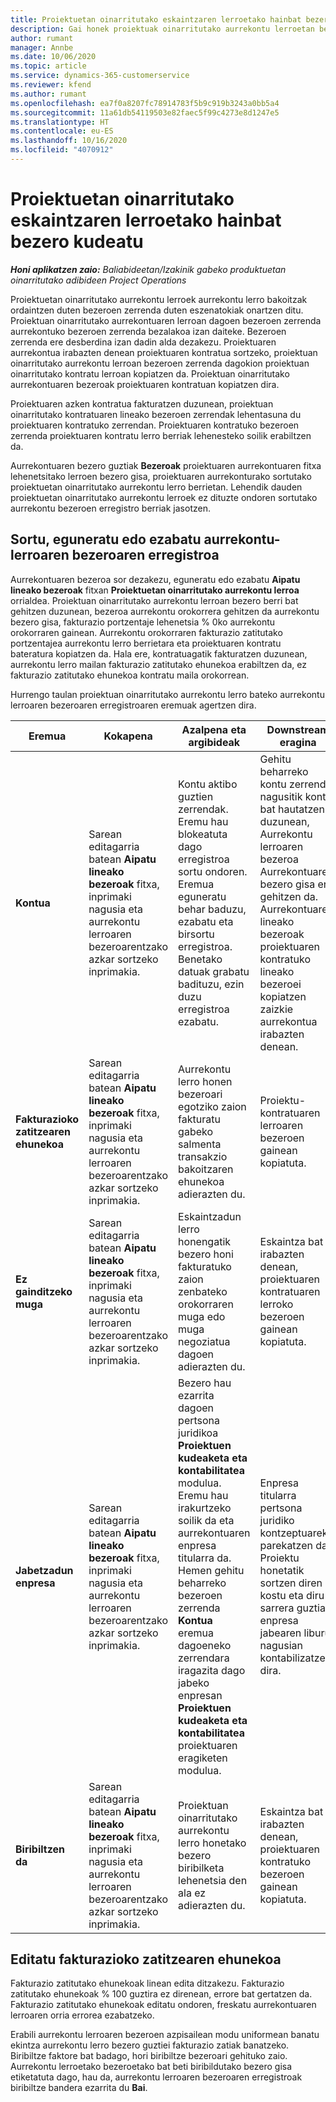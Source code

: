 ```yaml
---
title: Proiektuetan oinarritutako eskaintzaren lerroetako hainbat bezero kudeatu
description: Gai honek proiektuak oinarritutako aurrekontu lerroetan bezero anitz kudeatzeko moduari buruzko informazioa eskaintzen du.
author: rumant
manager: Annbe
ms.date: 10/06/2020
ms.topic: article
ms.service: dynamics-365-customerservice
ms.reviewer: kfend
ms.author: rumant
ms.openlocfilehash: ea7f0a8207fc78914783f5b9c919b3243a0bb5a4
ms.sourcegitcommit: 11a61db54119503e82faec5f99c4273e8d1247e5
ms.translationtype: HT
ms.contentlocale: eu-ES
ms.lasthandoff: 10/16/2020
ms.locfileid: "4070912"
---
```

# <a name="manage-multiple-customers-on-project-based-quote-lines"></a>Proiektuetan oinarritutako eskaintzaren lerroetako hainbat bezero kudeatu

_**Honi aplikatzen zaio:** Baliabideetan/Izakinik gabeko produktuetan oinarritutako adibideen Project Operations_

Proiektuetan oinarritutako aurrekontu lerroek aurrekontu lerro bakoitzak ordaintzen duten bezeroen zerrenda duten eszenatokiak onartzen ditu. Proiektuan oinarritutako aurrekontuaren lerroan dagoen bezeroen zerrenda aurrekontuko bezeroen zerrenda bezalakoa izan daiteke. Bezeroen zerrenda ere desberdina izan dadin alda dezakezu. Proiektuaren aurrekontua irabazten denean proiektuaren kontratua sortzeko, proiektuan oinarritutako aurrekontu lerroan bezeroen zerrenda dagokion proiektuan oinarritutako kontratu lerroan kopiatzen da. Proiektuan oinarritutako aurrekontuaren bezeroak proiektuaren kontratuan kopiatzen dira.

Proiektuaren azken kontratua fakturatzen duzunean, proiektuan oinarritutako kontratuaren lineako bezeroen zerrendak lehentasuna du proiektuaren kontratuko zerrendan. Proiektuaren kontratuko bezeroen zerrenda proiektuaren kontratu lerro berriak lehenesteko soilik erabiltzen da.

Aurrekontuaren bezero guztiak **Bezeroak** proiektuaren aurrekontuaren fitxa lehenetsitako lerroen bezero gisa, proiektuaren aurrekonturako sortutako proiektuetan oinarritutako aurrekontu lerro berrietan. Lehendik dauden proiektuetan oinarritutako aurrekontu lerroek ez dituzte ondoren sortutako aurrekontu bezeroen erregistro berriak jasotzen.

## <a name="create-update-or-delete-a-quote-line-customer-record"></a>Sortu, eguneratu edo ezabatu aurrekontu-lerroaren bezeroaren erregistroa

Aurrekontuaren bezeroa sor dezakezu, eguneratu edo ezabatu **Aipatu lineako bezeroak** fitxan **Proiektuetan oinarritutako aurrekontu lerroa** orrialdea. Proiektuan oinarritutako aurrekontu lerroan bezero berri bat gehitzen duzunean, bezeroa aurrekontu orokorrera gehitzen da aurrekontu bezero gisa, fakturazio portzentaje lehenetsia % 0ko aurrekontu orokorraren gainean. Aurrekontu orokorraren fakturazio zatitutako portzentajea aurrekontu lerro berrietara eta proiektuaren kontratu bateratura kopiatzen da. Hala ere, kontratuagatik fakturatzen duzunean, aurrekontu lerro mailan fakturazio zatitutako ehunekoa erabiltzen da, ez fakturazio zatitutako ehunekoa kontratu maila orokorrean. 

Hurrengo taulan proiektuan oinarritutako aurrekontu lerro bateko aurrekontu lerroaren bezeroaren erregistroaren eremuak agertzen dira.

| Eremua | Kokapena | Azalpena eta argibideak | Downstream eragina |
| --- | --- | --- | --- |
| **Kontua** | Sarean editagarria batean **Aipatu lineako bezeroak** fitxa, inprimaki nagusia eta aurrekontu lerroaren bezeroarentzako azkar sortzeko inprimakia. | Kontu aktibo guztien zerrendak. Eremu hau blokeatuta dago erregistroa sortu ondoren. Eremua eguneratu behar baduzu, ezabatu eta birsortu erregistroa. Benetako datuak grabatu badituzu, ezin duzu erregistroa ezabatu. | Gehitu beharreko kontu zerrenda nagusitik kontu bat hautatzen duzunean, Aurrekontu lerroaren bezeroa Aurrekontuaren bezero gisa ere gehitzen da. Aurrekontuaren lineako bezeroak proiektuaren kontratuko lineako bezeroei kopiatzen zaizkie aurrekontua irabazten denean. |
| **Fakturazioko zatitzearen ehunekoa** | Sarean editagarria batean **Aipatu lineako bezeroak** fitxa, inprimaki nagusia eta aurrekontu lerroaren bezeroarentzako azkar sortzeko inprimakia. | Aurrekontu lerro honen bezeroari egotziko zaion fakturatu gabeko salmenta transakzio bakoitzaren ehunekoa adierazten du. | Proiektu-kontratuaren lerroaren bezeroen gainean kopiatuta. |
| **Ez gainditzeko muga** | Sarean editagarria batean **Aipatu lineako bezeroak** fitxa, inprimaki nagusia eta aurrekontu lerroaren bezeroarentzako azkar sortzeko inprimakia. | Eskaintzadun lerro honengatik bezero honi fakturatuko zaion zenbateko orokorraren muga edo muga negoziatua dagoen adierazten du. | Eskaintza bat irabazten denean, proiektuaren kontratuaren lerroko bezeroen gainean kopiatuta. |
| **Jabetzadun enpresa** | Sarean editagarria batean **Aipatu lineako bezeroak** fitxa, inprimaki nagusia eta aurrekontu lerroaren bezeroarentzako azkar sortzeko inprimakia. | Bezero hau ezarrita dagoen pertsona juridikoa **Proiektuen kudeaketa eta kontabilitatea** modulua. Eremu hau irakurtzeko soilik da eta aurrekontuaren enpresa titularra da. Hemen gehitu beharreko bezeroen zerrenda **Kontua** eremua dagoeneko zerrendara iragazita dago jabeko enpresan **Proiektuen kudeaketa eta kontabilitatea** proiektuaren eragiketen modulua. | Enpresa titularra pertsona juridiko kontzeptuarekin parekatzen da. Proiektu honetatik sortzen diren kostu eta diru-sarrera guztiak enpresa jabearen liburu nagusian kontabilizatzen dira. |
| **Biribiltzen da** | Sarean editagarria batean **Aipatu lineako bezeroak** fitxa, inprimaki nagusia eta aurrekontu lerroaren bezeroarentzako azkar sortzeko inprimakia. | Proiektuan oinarritutako aurrekontu lerro honetako bezero biribilketa lehenetsia den ala ez adierazten du. | Eskaintza bat irabazten denean, proiektuaren kontratuko bezeroen gainean kopiatuta. |

## <a name="edit-billing-split-percentages"></a>Editatu fakturazioko zatitzearen ehunekoa

Fakturazio zatitutako ehunekoak linean edita ditzakezu. Fakturazio zatitutako ehunekoak % 100 guztira ez direnean, errore bat gertatzen da. Fakturazio zatitutako ehunekoak editatu ondoren, freskatu aurrekontuaren lerroaren orria errorea ezabatzeko.

Erabili aurrekontu lerroaren bezeroen azpisailean modu uniformean banatu ekintza aurrekontu lerro bezero guztiei fakturazio zatiak banatzeko. Biribiltze faktore bat badago, hori biribiltze bezeroari gehituko zaio. Aurrekontu lerroetako bezeroetako bat beti biribildutako bezero gisa etiketatuta dago, hau da, aurrekontu lerroaren bezeroaren erregistroak biribiltze bandera ezarrita du **Bai**. 
